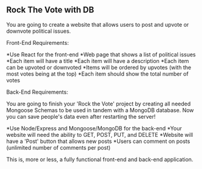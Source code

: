 Rock The Vote with DB
---------------------
You are going to create a website that allows users to post and upvote or downvote political issues.

Front-End Requirements:

*Use React for the front-end
*Web page that shows a list of political issues
*Each item will have a title
*Each item will have a description
*Each item can be upvoted or downvoted
*Items will be ordered by upvotes (with the most votes being at the top)
*Each item should show the total number of votes

Back-End Requirements:

You are going to finish your 'Rock the Vote' project by creating all needed Mongoose Schemas to be used in tandem with a MongoDB database. Now you can save people's data even after restarting the server!

*Use Node/Express and Mongoose/MongoDB for the back-end
*Your website will need the ability to GET, POST, PUT, and DELETE
*Website will have a 'Post' button that allows new posts
*Users can comment on posts (unlimited number of comments per post)

This is, more or less, a fully functional front-end and back-end application.